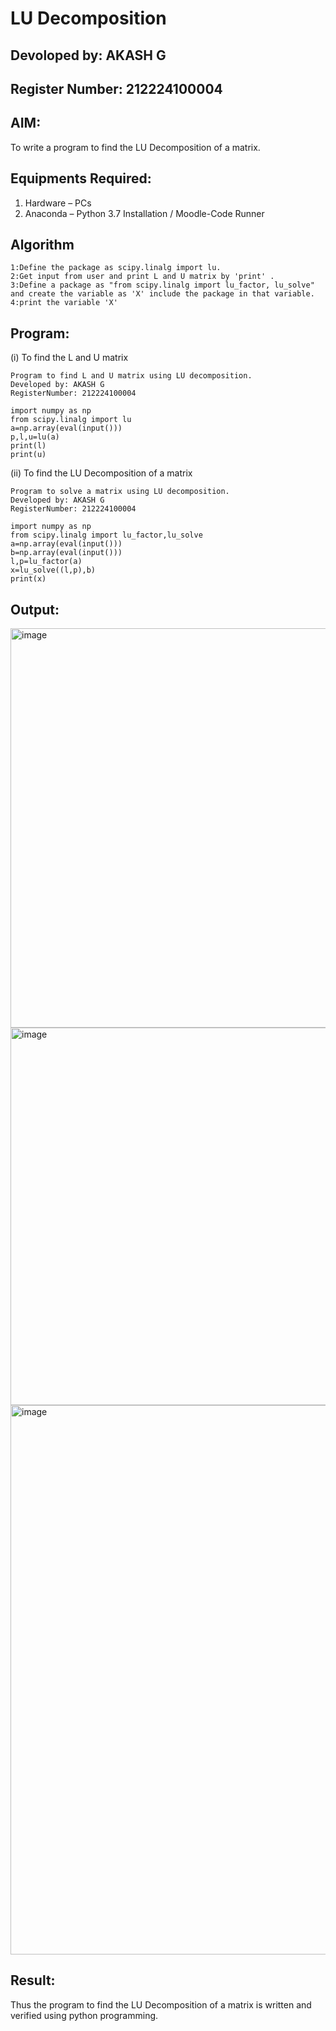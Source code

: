# LU Decomposition 
## Devoloped by: AKASH G
## Register Number: 212224100004
## AIM:
To write a program to find the LU Decomposition of a matrix.

## Equipments Required:
1. Hardware – PCs
2. Anaconda – Python 3.7 Installation / Moodle-Code Runner

## Algorithm
```
1:Define the package as scipy.linalg import lu.
2:Get input from user and print L and U matrix by 'print' .
3:Define a package as "from scipy.linalg import lu_factor, lu_solve" and create the variable as 'X' include the package in that variable.
4:print the variable 'X'
```
## Program:
(i) To find the L and U matrix
```
Program to find L and U matrix using LU decomposition.
Developed by: AKASH G
RegisterNumber: 212224100004

import numpy as np 
from scipy.linalg import lu
a=np.array(eval(input()))
p,l,u=lu(a)
print(l)
print(u)
```
(ii) To find the LU Decomposition of a matrix
```
Program to solve a matrix using LU decomposition.
Developed by: AKASH G
RegisterNumber: 212224100004

import numpy as np
from scipy.linalg import lu_factor,lu_solve
a=np.array(eval(input()))
b=np.array(eval(input()))
l,p=lu_factor(a)
x=lu_solve((l,p),b)
print(x)
```

## Output:
<img width="1452" height="639" alt="image" src="https://github.com/user-attachments/assets/9bcd9d79-b0da-4b80-946d-ab165a744fb0" />
<img width="1446" height="604" alt="image" src="https://github.com/user-attachments/assets/8535bd71-56f4-46e5-8bdf-86e530b6544b" />
<img width="1467" height="879" alt="image" src="https://github.com/user-attachments/assets/b257dbd8-41b4-4da6-ae71-0bfc5683b020" />

## Result:
Thus the program to find the LU Decomposition of a matrix is written and verified using python programming.

